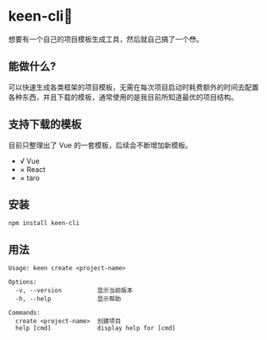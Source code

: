 # keen-cli🎯
想要有一个自己的项目模板生成工具，然后就自己搞了一个😳。

## 能做什么?
可以快速生成各类框架的项目模板，无需在每次项目启动时耗费额外的时间去配置各种东西，并且下载的模板，通常使用的是我目前所知道最优的项目结构。

## 支持下载的模板
目前只整理出了 Vue 的一套模板，后续会不断增加新模板。

+ √ Vue 
+ × React 
+ × taro 

## 安装
```
npm install keen-cli
```

## 用法
```
Usage: keen create <project-name>

Options:
  -v, --version          显示当前版本
  -h, --help             显示帮助

Commands:
  create <project-name>  创建项目
  help [cmd]             display help for [cmd]
```